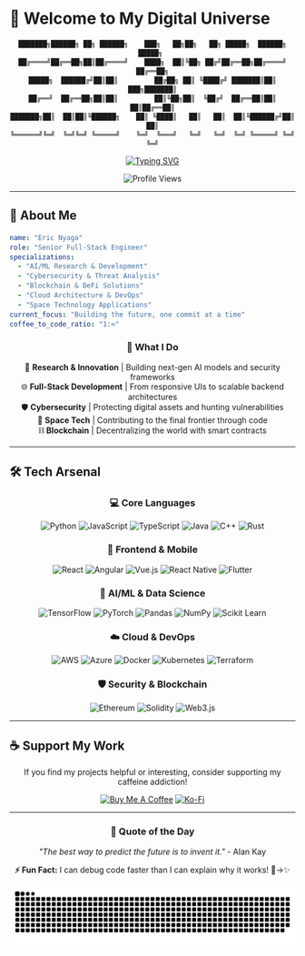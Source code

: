 # 👋 Welcome to My Digital Universe

<div align="center">

```
███████╗██████╗ ██╗ ██████╗    ███╗   ██╗██╗   ██╗ █████╗  ██████╗  █████╗ 
██╔════╝██╔══██╗██║██╔════╝    ████╗  ██║╚██╗ ██╔╝██╔══██╗██╔════╝ ██╔══██╗
█████╗  ██████╔╝██║██║         ██╔██╗ ██║ ╚████╔╝ ███████║██║  ███╗███████║
██╔══╝  ██╔══██╗██║██║         ██║╚██╗██║  ╚██╔╝  ██╔══██║██║   ██║██╔══██║
███████╗██║  ██║██║╚██████╗    ██║ ╚████║   ██║   ██║  ██║╚██████╔╝██║  ██║
╚══════╝╚═╝  ╚═╝╚═╝ ╚═════╝    ╚═╝  ╚═══╝   ╚═╝   ╚═╝  ╚═╝ ╚═════╝ ╚═╝  ╚═╝
```

[![Typing SVG](https://readme-typing-svg.herokuapp.com?font=JetBrains+Mono&size=24&duration=3000&pause=1000&color=00D9FF&center=true&vCenter=true&multiline=true&repeat=true&width=600&height=100&lines=Full-Stack+Engineer+%7C+AI%2FML+Researcher;Cybersecurity+Specialist+%7C+Blockchain+Dev;Space+Tech+Enthusiast+%7C+Cloud+Architect)](https://git.io/typing-svg)

<img src="https://komarev.com/ghpvc/?username=your-username&color=blueviolet&style=flat-square&label=Profile+Views" alt="Profile Views"/>

</div>

---

## 🚀 About Me

```yaml
name: "Eric Nyaga"
role: "Senior Full-Stack Engineer"
specializations: 
  - "AI/ML Research & Development"
  - "Cybersecurity & Threat Analysis" 
  - "Blockchain & DeFi Solutions"
  - "Cloud Architecture & DevOps"
  - "Space Technology Applications"
current_focus: "Building the future, one commit at a time"
coffee_to_code_ratio: "1:∞"
```

<div align="center">

### 🎯 What I Do

🔬 **Research & Innovation** | Building next-gen AI models and security frameworks  
🌐 **Full-Stack Development** | From responsive UIs to scalable backend architectures  
🛡️ **Cybersecurity** | Protecting digital assets and hunting vulnerabilities  
🚀 **Space Tech** | Contributing to the final frontier through code  
⛓️ **Blockchain** | Decentralizing the world with smart contracts  

</div>

---

## 🛠️ Tech Arsenal

<div align="center">

### 💻 Core Languages
![Python](https://img.shields.io/badge/Python-3776AB?style=for-the-badge&logo=python&logoColor=white)
![JavaScript](https://img.shields.io/badge/JavaScript-F7DF1E?style=for-the-badge&logo=javascript&logoColor=black)
![TypeScript](https://img.shields.io/badge/TypeScript-007ACC?style=for-the-badge&logo=typescript&logoColor=white)
![Java](https://img.shields.io/badge/Java-ED8B00?style=for-the-badge&logo=java&logoColor=white)
![C++](https://img.shields.io/badge/C++-00599C?style=for-the-badge&logo=cplusplus&logoColor=white)
![Rust](https://img.shields.io/badge/Rust-000000?style=for-the-badge&logo=rust&logoColor=white)

### 🎨 Frontend & Mobile
![React](https://img.shields.io/badge/React-20232A?style=for-the-badge&logo=react&logoColor=61DAFB)
![Angular](https://img.shields.io/badge/Angular-DD0031?style=for-the-badge&logo=angular&logoColor=white)
![Vue.js](https://img.shields.io/badge/Vue.js-35495E?style=for-the-badge&logo=vue.js&logoColor=4FC08D)
![React Native](https://img.shields.io/badge/React_Native-20232A?style=for-the-badge&logo=react&logoColor=61DAFB)
![Flutter](https://img.shields.io/badge/Flutter-02569B?style=for-the-badge&logo=flutter&logoColor=white)

### 🤖 AI/ML & Data Science
![TensorFlow](https://img.shields.io/badge/TensorFlow-FF6F00?style=for-the-badge&logo=tensorflow&logoColor=white)
![PyTorch](https://img.shields.io/badge/PyTorch-EE4C2C?style=for-the-badge&logo=pytorch&logoColor=white)
![Pandas](https://img.shields.io/badge/Pandas-150458?style=for-the-badge&logo=pandas&logoColor=white)
![NumPy](https://img.shields.io/badge/NumPy-013243?style=for-the-badge&logo=numpy&logoColor=white)
![Scikit Learn](https://img.shields.io/badge/scikit_learn-F7931E?style=for-the-badge&logo=scikit-learn&logoColor=white)

### ☁️ Cloud & DevOps
![AWS](https://img.shields.io/badge/AWS-232F3E?style=for-the-badge&logo=amazon-aws&logoColor=white)
![Azure](https://img.shields.io/badge/Microsoft_Azure-0089D0?style=for-the-badge&logo=microsoft-azure&logoColor=white)
![Docker](https://img.shields.io/badge/Docker-2496ED?style=for-the-badge&logo=docker&logoColor=white)
![Kubernetes](https://img.shields.io/badge/Kubernetes-326CE5?style=for-the-badge&logo=kubernetes&logoColor=white)
![Terraform](https://img.shields.io/badge/Terraform-623CE4?style=for-the-badge&logo=terraform&logoColor=white)

### 🛡️ Security & Blockchain
![Ethereum](https://img.shields.io/badge/Ethereum-3C3C3D?style=for-the-badge&logo=ethereum&logoColor=white)
![Solidity](https://img.shields.io/badge/Solidity-363636?style=for-the-badge&logo=solidity&logoColor=white)
![Web3.js](https://img.shields.io/badge/Web3.js-F16822?style=for-the-badge&logo=web3.js&logoColor=white)

</div>

---

## ☕ Support My Work

<div align="center">

If you find my projects helpful or interesting, consider supporting my caffeine addiction! 

[![Buy Me A Coffee](https://img.shields.io/badge/Buy%20Me%20A%20Coffee-FFDD00?style=for-the-badge&logo=buy-me-a-coffee&logoColor=black)](https://www.buymeacoffee.com/Erichy-dev)
[![Ko-Fi](https://img.shields.io/badge/Ko--fi-F16061?style=for-the-badge&logo=ko-fi&logoColor=white)](https://ko-fi.com/Erichy-dev)

</div>

---

<div align="center">

### 💭 Quote of the Day
*"The best way to predict the future is to invent it."* - Alan Kay

**⚡ Fun Fact:** I can debug code faster than I can explain why it works! 🐛→✨

<img src="https://raw.githubusercontent.com/platane/snk/output/github-contribution-grid-snake-dark.svg" alt="Snake animation" />

</div>
